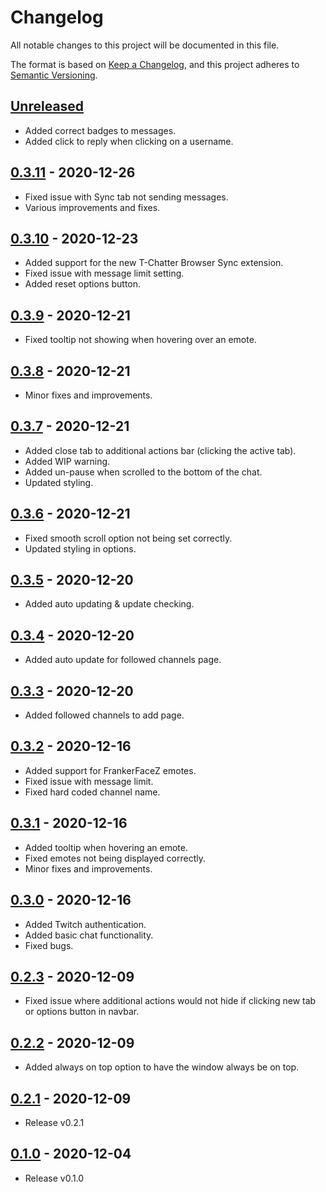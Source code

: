 # Changelog

All notable changes to this project will be documented in this file.

The format is based on [Keep a Changelog](https://keepachangelog.com/en/1.0.0/),
and this project adheres to [Semantic Versioning](https://semver.org/spec/v2.0.0.html).

## [Unreleased]

- Added correct badges to messages.
- Added click to reply when clicking on a username.

## [0.3.11] - 2020-12-26

- Fixed issue with Sync tab not sending messages.
- Various improvements and fixes.

## [0.3.10] - 2020-12-23

- Added support for the new T-Chatter Browser Sync extension.
- Fixed issue with message limit setting.
- Added reset options button.

## [0.3.9] - 2020-12-21

- Fixed tooltip not showing when hovering over an emote.

## [0.3.8] - 2020-12-21

- Minor fixes and improvements.

## [0.3.7] - 2020-12-21

- Added close tab to additional actions bar (clicking the active tab).
- Added WIP warning.
- Added un-pause when scrolled to the bottom of the chat.
- Updated styling.

## [0.3.6] - 2020-12-21

- Fixed smooth scroll option not being set correctly.
- Updated styling in options.

## [0.3.5] - 2020-12-20

- Added auto updating & update checking.

## [0.3.4] - 2020-12-20

- Added auto update for followed channels page.

## [0.3.3] - 2020-12-20

- Added followed channels to add page.

## [0.3.2] - 2020-12-16

- Added support for FrankerFaceZ emotes.
- Fixed issue with message limit.
- Fixed hard coded channel name.

## [0.3.1] - 2020-12-16

- Added tooltip when hovering an emote.
- Fixed emotes not being displayed correctly.
- Minor fixes and improvements.

## [0.3.0] - 2020-12-16

- Added Twitch authentication.
- Added basic chat functionality.
- Fixed bugs.

## [0.2.3] - 2020-12-09

- Fixed issue where additional actions would not hide if clicking new tab or options button in navbar.

## [0.2.2] - 2020-12-09

- Added always on top option to have the window always be on top.

## [0.2.1] - 2020-12-09

- Release v0.2.1

## [0.1.0] - 2020-12-04

- Release v0.1.0

[unreleased]: https://github.com/T-Chatter/T-Chatter/compare/v0.3.11...dev
[0.3.11]: https://github.com/T-Chatter/T-Chatter/compare/v0.3.10...v0.3.11
[0.3.10]: https://github.com/T-Chatter/T-Chatter/compare/v0.3.9...v0.3.10
[0.3.9]: https://github.com/T-Chatter/T-Chatter/compare/v0.3.8...v0.3.9
[0.3.8]: https://github.com/T-Chatter/T-Chatter/compare/v0.3.7...v0.3.8
[0.3.7]: https://github.com/T-Chatter/T-Chatter/compare/v0.3.6...v0.3.7
[0.3.6]: https://github.com/T-Chatter/T-Chatter/compare/0.3.5...v0.3.6
[0.3.5]: https://github.com/T-Chatter/T-Chatter/compare/0.3.4...0.3.5
[0.3.4]: https://github.com/T-Chatter/T-Chatter/compare/0.3.2...0.3.4
[0.3.3]: https://github.com/T-Chatter/T-Chatter/compare/0.3.2...0.3.4
[0.3.2]: https://github.com/T-Chatter/T-Chatter/compare/0.3.1...0.3.2
[0.3.1]: https://github.com/T-Chatter/T-Chatter/compare/0.3.0...0.3.1
[0.3.0]: https://github.com/T-Chatter/T-Chatter/compare/0.2.3...0.3.0
[0.2.3]: https://github.com/T-Chatter/T-Chatter/compare/0.2.2...0.2.3
[0.2.2]: https://github.com/T-Chatter/T-Chatter/compare/0.2.1...0.2.2
[0.2.1]: https://github.com/T-Chatter/T-Chatter/compare/0.1.0...0.2.1
[0.1.0]: https://github.com/T-Chatter/T-Chatter/releases/tag/0.1.0
